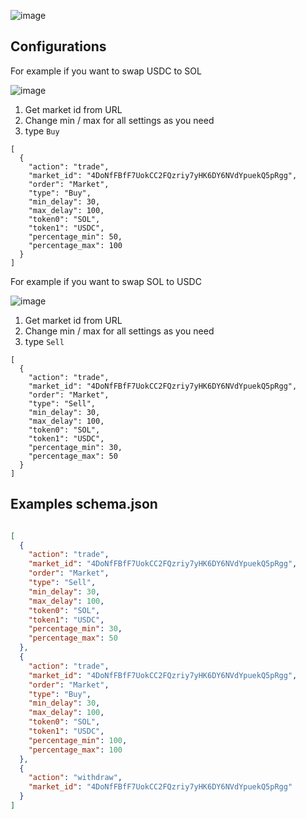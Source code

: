 ![image](https://github.com/user-attachments/assets/71f8d2d0-cc2d-4d15-b178-7b2beace5930)

## Configurations

For example if you want to swap USDC to SOL

![image](https://github.com/user-attachments/assets/96fc2fa4-2afb-49f7-b986-7f8fd9e7e2a5)

1. Get market id from URL
2. Change min / max for all settings as you need
3. type `Buy`

```
[
  {
    "action": "trade",
    "market_id": "4DoNfFBfF7UokCC2FQzriy7yHK6DY6NVdYpuekQ5pRgg",
    "order": "Market",
    "type": "Buy",
    "min_delay": 30,
    "max_delay": 100,
    "token0": "SOL",
    "token1": "USDC",
    "percentage_min": 50,
    "percentage_max": 100
  }
]
```


For example if you want to swap SOL to USDC

![image](https://github.com/user-attachments/assets/96fc2fa4-2afb-49f7-b986-7f8fd9e7e2a5)

1. Get market id from URL
2. Change min / max for all settings as you need
3. type `Sell`

```
[
  {
    "action": "trade",
    "market_id": "4DoNfFBfF7UokCC2FQzriy7yHK6DY6NVdYpuekQ5pRgg",
    "order": "Market",
    "type": "Sell",
    "min_delay": 30,
    "max_delay": 100,
    "token0": "SOL",
    "token1": "USDC",
    "percentage_min": 30,
    "percentage_max": 50
  }
]
```




## Examples schema.json
```schema_example.json

[
  {
    "action": "trade",
    "market_id": "4DoNfFBfF7UokCC2FQzriy7yHK6DY6NVdYpuekQ5pRgg",
    "order": "Market",
    "type": "Sell",
    "min_delay": 30,
    "max_delay": 100,
    "token0": "SOL",
    "token1": "USDC",
    "percentage_min": 30,
    "percentage_max": 50
  },
  {
    "action": "trade",
    "market_id": "4DoNfFBfF7UokCC2FQzriy7yHK6DY6NVdYpuekQ5pRgg",
    "order": "Market",
    "type": "Buy",
    "min_delay": 30,
    "max_delay": 100,
    "token0": "SOL",
    "token1": "USDC",
    "percentage_min": 100,
    "percentage_max": 100
  },
  {
    "action": "withdraw",
    "market_id": "4DoNfFBfF7UokCC2FQzriy7yHK6DY6NVdYpuekQ5pRgg"
  }
]
```






